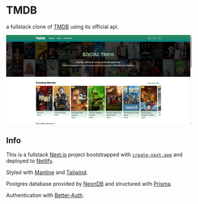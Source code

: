 # TMDB

a fullstack clone of [TMDB](https://www.themoviedb.org/) using its official api.

<img src="screenshot.png" />

## Info

This is a fullstack [Next.js](https://nextjs.org) project bootstrapped with [`create-next-app`](https://nextjs.org/docs/app/api-reference/cli/create-next-app) and deployed to [Netlify](https://www.netlify.com/).

Styled with [Mantine](https://mantine.dev/) and [Tailwind](https://tailwindcss.com/).

Postgres database provided by [NeonDB](https://neon.com/) and structured with [Prisma](https://www.prisma.io/orm).

Authentication with [Better-Auth](https://www.better-auth.com/).
